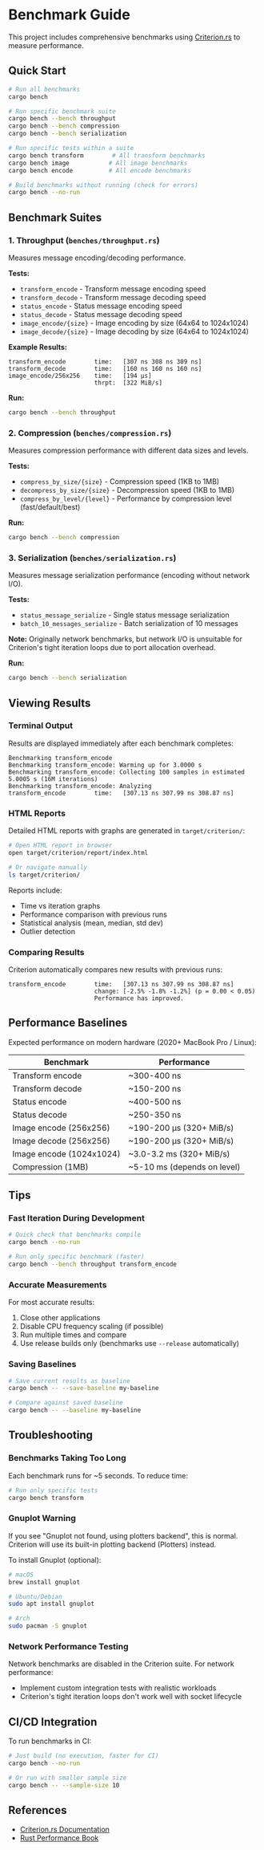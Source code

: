 # Benchmark Guide

This project includes comprehensive benchmarks using [Criterion.rs](https://github.com/bheisler/criterion.rs) to measure performance.

## Quick Start

```bash
# Run all benchmarks
cargo bench

# Run specific benchmark suite
cargo bench --bench throughput
cargo bench --bench compression
cargo bench --bench serialization

# Run specific tests within a suite
cargo bench transform        # All transform benchmarks
cargo bench image           # All image benchmarks
cargo bench encode          # All encode benchmarks

# Build benchmarks without running (check for errors)
cargo bench --no-run
```

## Benchmark Suites

### 1. Throughput (`benches/throughput.rs`)

Measures message encoding/decoding performance.

**Tests:**
- `transform_encode` - Transform message encoding speed
- `transform_decode` - Transform message decoding speed
- `status_encode` - Status message encoding speed
- `status_decode` - Status message decoding speed
- `image_encode/{size}` - Image encoding by size (64x64 to 1024x1024)
- `image_decode/{size}` - Image decoding by size (64x64 to 1024x1024)

**Example Results:**
```
transform_encode        time:   [307 ns 308 ns 309 ns]
transform_decode        time:   [160 ns 160 ns 160 ns]
image_encode/256x256    time:   [194 µs]
                        thrpt:  [322 MiB/s]
```

**Run:**
```bash
cargo bench --bench throughput
```

### 2. Compression (`benches/compression.rs`)

Measures compression performance with different data sizes and levels.

**Tests:**
- `compress_by_size/{size}` - Compression speed (1KB to 1MB)
- `decompress_by_size/{size}` - Decompression speed (1KB to 1MB)
- `compress_by_level/{level}` - Performance by compression level (fast/default/best)

**Run:**
```bash
cargo bench --bench compression
```

### 3. Serialization (`benches/serialization.rs`)

Measures message serialization performance (encoding without network I/O).

**Tests:**
- `status_message_serialize` - Single status message serialization
- `batch_10_messages_serialize` - Batch serialization of 10 messages

**Note:** Originally network benchmarks, but network I/O is unsuitable for Criterion's tight iteration loops due to port allocation overhead.

**Run:**
```bash
cargo bench --bench serialization
```

## Viewing Results

### Terminal Output

Results are displayed immediately after each benchmark completes:
```
Benchmarking transform_encode
Benchmarking transform_encode: Warming up for 3.0000 s
Benchmarking transform_encode: Collecting 100 samples in estimated 5.0005 s (16M iterations)
Benchmarking transform_encode: Analyzing
transform_encode        time:   [307.13 ns 307.99 ns 308.87 ns]
```

### HTML Reports

Detailed HTML reports with graphs are generated in `target/criterion/`:

```bash
# Open HTML report in browser
open target/criterion/report/index.html

# Or navigate manually
ls target/criterion/
```

Reports include:
- Time vs iteration graphs
- Performance comparison with previous runs
- Statistical analysis (mean, median, std dev)
- Outlier detection

### Comparing Results

Criterion automatically compares new results with previous runs:

```
transform_encode        time:   [307.13 ns 307.99 ns 308.87 ns]
                        change: [-2.5% -1.8% -1.2%] (p = 0.00 < 0.05)
                        Performance has improved.
```

## Performance Baselines

Expected performance on modern hardware (2020+ MacBook Pro / Linux):

| Benchmark | Performance |
|-----------|-------------|
| Transform encode | ~300-400 ns |
| Transform decode | ~150-200 ns |
| Status encode | ~400-500 ns |
| Status decode | ~250-350 ns |
| Image encode (256x256) | ~190-200 µs (320+ MiB/s) |
| Image decode (256x256) | ~190-200 µs (320+ MiB/s) |
| Image encode (1024x1024) | ~3.0-3.2 ms (320+ MiB/s) |
| Compression (1MB) | ~5-10 ms (depends on level) |

## Tips

### Fast Iteration During Development

```bash
# Quick check that benchmarks compile
cargo bench --no-run

# Run only specific benchmark (faster)
cargo bench --bench throughput transform_encode
```

### Accurate Measurements

For most accurate results:
1. Close other applications
2. Disable CPU frequency scaling (if possible)
3. Run multiple times and compare
4. Use release builds only (benchmarks use `--release` automatically)

### Saving Baselines

```bash
# Save current results as baseline
cargo bench -- --save-baseline my-baseline

# Compare against saved baseline
cargo bench -- --baseline my-baseline
```

## Troubleshooting

### Benchmarks Taking Too Long

Each benchmark runs for ~5 seconds. To reduce time:
```bash
# Run only specific tests
cargo bench transform
```

### Gnuplot Warning

If you see "Gnuplot not found, using plotters backend", this is normal. Criterion will use its built-in plotting backend (Plotters) instead.

To install Gnuplot (optional):
```bash
# macOS
brew install gnuplot

# Ubuntu/Debian
sudo apt install gnuplot

# Arch
sudo pacman -S gnuplot
```

### Network Performance Testing

Network benchmarks are disabled in the Criterion suite. For network performance:
- Implement custom integration tests with realistic workloads
- Criterion's tight iteration loops don't work well with socket lifecycle

## CI/CD Integration

To run benchmarks in CI:

```bash
# Just build (no execution, faster for CI)
cargo bench --no-run

# Or run with smaller sample size
cargo bench -- --sample-size 10
```

## References

- [Criterion.rs Documentation](https://bheisler.github.io/criterion.rs/book/)
- [Rust Performance Book](https://nnethercote.github.io/perf-book/)
